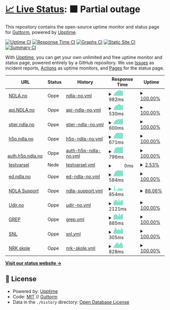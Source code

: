 # [📈 Live Status](https://demo.upptime.js.org): <!--live status--> **🟧 Partial outage**

This repository contains the open-source uptime monitor and status page for [Guttorm](https://ndla.no), powered by [Upptime](https://github.com/upptime/upptime).

[![Uptime CI](https://github.com/ghveem/oppetid/workflows/Uptime%20CI/badge.svg)](https://github.com/ghveem/oppetid/actions?query=workflow%3A%22Uptime+CI%22)
[![Response Time CI](https://github.com/ghveem/oppetid/workflows/Response%20Time%20CI/badge.svg)](https://github.com/ghveem/oppetid/actions?query=workflow%3A%22Response+Time+CI%22)
[![Graphs CI](https://github.com/ghveem/oppetid/workflows/Graphs%20CI/badge.svg)](https://github.com/ghveem/oppetid/actions?query=workflow%3A%22Graphs+CI%22)
[![Static Site CI](https://github.com/ghveem/oppetid/workflows/Static%20Site%20CI/badge.svg)](https://github.com/ghveem/oppetid/actions?query=workflow%3A%22Static+Site+CI%22)
[![Summary CI](https://github.com/ghveem/oppetid/workflows/Summary%20CI/badge.svg)](https://github.com/ghveem/oppetid/actions?query=workflow%3A%22Summary+CI%22)

With [Upptime](https://upptime.js.org), you can get your own unlimited and free uptime monitor and status page, powered entirely by a GitHub repository. We use [Issues](https://github.com/ghveem/oppetid/issues) as incident reports, [Actions](https://github.com/ghveem/oppetid/actions) as uptime monitors, and [Pages](https://ghveem.github.io/oppetid/) for the status page.

<!--start: status pages-->
<!-- This summary is generated by Upptime (https://github.com/upptime/upptime) -->
<!-- Do not edit this manually, your changes will be overwritten -->
<!-- prettier-ignore -->
| URL | Status | History | Response Time | Uptime |
| --- | ------ | ------- | ------------- | ------ |
| <img alt="" src="https://ndla.no/static/ndla-favicon.png" height="13"> [NDLA.no](https://ndla.no) | Oppe | [ndla-no.yml](https://github.com/ghveem/oppetid/commits/HEAD/history/ndla-no.yml) | <details><summary><img alt="Response time graph" src="./graphs/ndla-no/response-time-week.png" height="20"> 982ms</summary><br><a href="https://ghveem.github.io/oppetid/history/ndla-no"><img alt="Response time 982" src="https://img.shields.io/endpoint?url=https%3A%2F%2Fraw.githubusercontent.com%2Fghveem%2Foppetid%2FHEAD%2Fapi%2Fndla-no%2Fresponse-time.json"></a><br><a href="https://ghveem.github.io/oppetid/history/ndla-no"><img alt="24-hour response time 982" src="https://img.shields.io/endpoint?url=https%3A%2F%2Fraw.githubusercontent.com%2Fghveem%2Foppetid%2FHEAD%2Fapi%2Fndla-no%2Fresponse-time-day.json"></a><br><a href="https://ghveem.github.io/oppetid/history/ndla-no"><img alt="7-day response time 982" src="https://img.shields.io/endpoint?url=https%3A%2F%2Fraw.githubusercontent.com%2Fghveem%2Foppetid%2FHEAD%2Fapi%2Fndla-no%2Fresponse-time-week.json"></a><br><a href="https://ghveem.github.io/oppetid/history/ndla-no"><img alt="30-day response time 982" src="https://img.shields.io/endpoint?url=https%3A%2F%2Fraw.githubusercontent.com%2Fghveem%2Foppetid%2FHEAD%2Fapi%2Fndla-no%2Fresponse-time-month.json"></a><br><a href="https://ghveem.github.io/oppetid/history/ndla-no"><img alt="1-year response time 982" src="https://img.shields.io/endpoint?url=https%3A%2F%2Fraw.githubusercontent.com%2Fghveem%2Foppetid%2FHEAD%2Fapi%2Fndla-no%2Fresponse-time-year.json"></a></details> | <details><summary><a href="https://ghveem.github.io/oppetid/history/ndla-no">100.00%</a></summary><a href="https://ghveem.github.io/oppetid/history/ndla-no"><img alt="All-time uptime 100.00%" src="https://img.shields.io/endpoint?url=https%3A%2F%2Fraw.githubusercontent.com%2Fghveem%2Foppetid%2FHEAD%2Fapi%2Fndla-no%2Fuptime.json"></a><br><a href="https://ghveem.github.io/oppetid/history/ndla-no"><img alt="24-hour uptime 100.00%" src="https://img.shields.io/endpoint?url=https%3A%2F%2Fraw.githubusercontent.com%2Fghveem%2Foppetid%2FHEAD%2Fapi%2Fndla-no%2Fuptime-day.json"></a><br><a href="https://ghveem.github.io/oppetid/history/ndla-no"><img alt="7-day uptime 100.00%" src="https://img.shields.io/endpoint?url=https%3A%2F%2Fraw.githubusercontent.com%2Fghveem%2Foppetid%2FHEAD%2Fapi%2Fndla-no%2Fuptime-week.json"></a><br><a href="https://ghveem.github.io/oppetid/history/ndla-no"><img alt="30-day uptime 100.00%" src="https://img.shields.io/endpoint?url=https%3A%2F%2Fraw.githubusercontent.com%2Fghveem%2Foppetid%2FHEAD%2Fapi%2Fndla-no%2Fuptime-month.json"></a><br><a href="https://ghveem.github.io/oppetid/history/ndla-no"><img alt="1-year uptime 100.00%" src="https://img.shields.io/endpoint?url=https%3A%2F%2Fraw.githubusercontent.com%2Fghveem%2Foppetid%2FHEAD%2Fapi%2Fndla-no%2Fuptime-year.json"></a></details>
| <img alt="" src="https://ndla.no/static/ndla-favicon.png" height="13"> [api.NDLA.no](https://api.ndla.no) | Oppe | [api-ndla-no.yml](https://github.com/ghveem/oppetid/commits/HEAD/history/api-ndla-no.yml) | <details><summary><img alt="Response time graph" src="./graphs/api-ndla-no/response-time-week.png" height="20"> 530ms</summary><br><a href="https://ghveem.github.io/oppetid/history/api-ndla-no"><img alt="Response time 530" src="https://img.shields.io/endpoint?url=https%3A%2F%2Fraw.githubusercontent.com%2Fghveem%2Foppetid%2FHEAD%2Fapi%2Fapi-ndla-no%2Fresponse-time.json"></a><br><a href="https://ghveem.github.io/oppetid/history/api-ndla-no"><img alt="24-hour response time 530" src="https://img.shields.io/endpoint?url=https%3A%2F%2Fraw.githubusercontent.com%2Fghveem%2Foppetid%2FHEAD%2Fapi%2Fapi-ndla-no%2Fresponse-time-day.json"></a><br><a href="https://ghveem.github.io/oppetid/history/api-ndla-no"><img alt="7-day response time 530" src="https://img.shields.io/endpoint?url=https%3A%2F%2Fraw.githubusercontent.com%2Fghveem%2Foppetid%2FHEAD%2Fapi%2Fapi-ndla-no%2Fresponse-time-week.json"></a><br><a href="https://ghveem.github.io/oppetid/history/api-ndla-no"><img alt="30-day response time 530" src="https://img.shields.io/endpoint?url=https%3A%2F%2Fraw.githubusercontent.com%2Fghveem%2Foppetid%2FHEAD%2Fapi%2Fapi-ndla-no%2Fresponse-time-month.json"></a><br><a href="https://ghveem.github.io/oppetid/history/api-ndla-no"><img alt="1-year response time 530" src="https://img.shields.io/endpoint?url=https%3A%2F%2Fraw.githubusercontent.com%2Fghveem%2Foppetid%2FHEAD%2Fapi%2Fapi-ndla-no%2Fresponse-time-year.json"></a></details> | <details><summary><a href="https://ghveem.github.io/oppetid/history/api-ndla-no">100.00%</a></summary><a href="https://ghveem.github.io/oppetid/history/api-ndla-no"><img alt="All-time uptime 100.00%" src="https://img.shields.io/endpoint?url=https%3A%2F%2Fraw.githubusercontent.com%2Fghveem%2Foppetid%2FHEAD%2Fapi%2Fapi-ndla-no%2Fuptime.json"></a><br><a href="https://ghveem.github.io/oppetid/history/api-ndla-no"><img alt="24-hour uptime 100.00%" src="https://img.shields.io/endpoint?url=https%3A%2F%2Fraw.githubusercontent.com%2Fghveem%2Foppetid%2FHEAD%2Fapi%2Fapi-ndla-no%2Fuptime-day.json"></a><br><a href="https://ghveem.github.io/oppetid/history/api-ndla-no"><img alt="7-day uptime 100.00%" src="https://img.shields.io/endpoint?url=https%3A%2F%2Fraw.githubusercontent.com%2Fghveem%2Foppetid%2FHEAD%2Fapi%2Fapi-ndla-no%2Fuptime-week.json"></a><br><a href="https://ghveem.github.io/oppetid/history/api-ndla-no"><img alt="30-day uptime 100.00%" src="https://img.shields.io/endpoint?url=https%3A%2F%2Fraw.githubusercontent.com%2Fghveem%2Foppetid%2FHEAD%2Fapi%2Fapi-ndla-no%2Fuptime-month.json"></a><br><a href="https://ghveem.github.io/oppetid/history/api-ndla-no"><img alt="1-year uptime 100.00%" src="https://img.shields.io/endpoint?url=https%3A%2F%2Fraw.githubusercontent.com%2Fghveem%2Foppetid%2FHEAD%2Fapi%2Fapi-ndla-no%2Fuptime-year.json"></a></details>
| <img alt="" src="https://ndla.no/static/ndla-favicon.png" height="13"> [stier.ndla.no](https://stier.ndla.no) | Oppe | [stier-ndla-no.yml](https://github.com/ghveem/oppetid/commits/HEAD/history/stier-ndla-no.yml) | <details><summary><img alt="Response time graph" src="./graphs/stier-ndla-no/response-time-week.png" height="20"> 600ms</summary><br><a href="https://ghveem.github.io/oppetid/history/stier-ndla-no"><img alt="Response time 600" src="https://img.shields.io/endpoint?url=https%3A%2F%2Fraw.githubusercontent.com%2Fghveem%2Foppetid%2FHEAD%2Fapi%2Fstier-ndla-no%2Fresponse-time.json"></a><br><a href="https://ghveem.github.io/oppetid/history/stier-ndla-no"><img alt="24-hour response time 600" src="https://img.shields.io/endpoint?url=https%3A%2F%2Fraw.githubusercontent.com%2Fghveem%2Foppetid%2FHEAD%2Fapi%2Fstier-ndla-no%2Fresponse-time-day.json"></a><br><a href="https://ghveem.github.io/oppetid/history/stier-ndla-no"><img alt="7-day response time 600" src="https://img.shields.io/endpoint?url=https%3A%2F%2Fraw.githubusercontent.com%2Fghveem%2Foppetid%2FHEAD%2Fapi%2Fstier-ndla-no%2Fresponse-time-week.json"></a><br><a href="https://ghveem.github.io/oppetid/history/stier-ndla-no"><img alt="30-day response time 600" src="https://img.shields.io/endpoint?url=https%3A%2F%2Fraw.githubusercontent.com%2Fghveem%2Foppetid%2FHEAD%2Fapi%2Fstier-ndla-no%2Fresponse-time-month.json"></a><br><a href="https://ghveem.github.io/oppetid/history/stier-ndla-no"><img alt="1-year response time 600" src="https://img.shields.io/endpoint?url=https%3A%2F%2Fraw.githubusercontent.com%2Fghveem%2Foppetid%2FHEAD%2Fapi%2Fstier-ndla-no%2Fresponse-time-year.json"></a></details> | <details><summary><a href="https://ghveem.github.io/oppetid/history/stier-ndla-no">100.00%</a></summary><a href="https://ghveem.github.io/oppetid/history/stier-ndla-no"><img alt="All-time uptime 100.00%" src="https://img.shields.io/endpoint?url=https%3A%2F%2Fraw.githubusercontent.com%2Fghveem%2Foppetid%2FHEAD%2Fapi%2Fstier-ndla-no%2Fuptime.json"></a><br><a href="https://ghveem.github.io/oppetid/history/stier-ndla-no"><img alt="24-hour uptime 100.00%" src="https://img.shields.io/endpoint?url=https%3A%2F%2Fraw.githubusercontent.com%2Fghveem%2Foppetid%2FHEAD%2Fapi%2Fstier-ndla-no%2Fuptime-day.json"></a><br><a href="https://ghveem.github.io/oppetid/history/stier-ndla-no"><img alt="7-day uptime 100.00%" src="https://img.shields.io/endpoint?url=https%3A%2F%2Fraw.githubusercontent.com%2Fghveem%2Foppetid%2FHEAD%2Fapi%2Fstier-ndla-no%2Fuptime-week.json"></a><br><a href="https://ghveem.github.io/oppetid/history/stier-ndla-no"><img alt="30-day uptime 100.00%" src="https://img.shields.io/endpoint?url=https%3A%2F%2Fraw.githubusercontent.com%2Fghveem%2Foppetid%2FHEAD%2Fapi%2Fstier-ndla-no%2Fuptime-month.json"></a><br><a href="https://ghveem.github.io/oppetid/history/stier-ndla-no"><img alt="1-year uptime 100.00%" src="https://img.shields.io/endpoint?url=https%3A%2F%2Fraw.githubusercontent.com%2Fghveem%2Foppetid%2FHEAD%2Fapi%2Fstier-ndla-no%2Fuptime-year.json"></a></details>
| <img alt="" src="https://h5p.org/sites/all/themes/professional_themec/favicon.ico" height="13"> [h5p.ndla.no](https://ca.h5p.ndla.no/h5p) | Oppe | [h5p-ndla-no.yml](https://github.com/ghveem/oppetid/commits/HEAD/history/h5p-ndla-no.yml) | <details><summary><img alt="Response time graph" src="./graphs/h5p-ndla-no/response-time-week.png" height="20"> 671ms</summary><br><a href="https://ghveem.github.io/oppetid/history/h5p-ndla-no"><img alt="Response time 671" src="https://img.shields.io/endpoint?url=https%3A%2F%2Fraw.githubusercontent.com%2Fghveem%2Foppetid%2FHEAD%2Fapi%2Fh5p-ndla-no%2Fresponse-time.json"></a><br><a href="https://ghveem.github.io/oppetid/history/h5p-ndla-no"><img alt="24-hour response time 671" src="https://img.shields.io/endpoint?url=https%3A%2F%2Fraw.githubusercontent.com%2Fghveem%2Foppetid%2FHEAD%2Fapi%2Fh5p-ndla-no%2Fresponse-time-day.json"></a><br><a href="https://ghveem.github.io/oppetid/history/h5p-ndla-no"><img alt="7-day response time 671" src="https://img.shields.io/endpoint?url=https%3A%2F%2Fraw.githubusercontent.com%2Fghveem%2Foppetid%2FHEAD%2Fapi%2Fh5p-ndla-no%2Fresponse-time-week.json"></a><br><a href="https://ghveem.github.io/oppetid/history/h5p-ndla-no"><img alt="30-day response time 671" src="https://img.shields.io/endpoint?url=https%3A%2F%2Fraw.githubusercontent.com%2Fghveem%2Foppetid%2FHEAD%2Fapi%2Fh5p-ndla-no%2Fresponse-time-month.json"></a><br><a href="https://ghveem.github.io/oppetid/history/h5p-ndla-no"><img alt="1-year response time 671" src="https://img.shields.io/endpoint?url=https%3A%2F%2Fraw.githubusercontent.com%2Fghveem%2Foppetid%2FHEAD%2Fapi%2Fh5p-ndla-no%2Fresponse-time-year.json"></a></details> | <details><summary><a href="https://ghveem.github.io/oppetid/history/h5p-ndla-no">100.00%</a></summary><a href="https://ghveem.github.io/oppetid/history/h5p-ndla-no"><img alt="All-time uptime 100.00%" src="https://img.shields.io/endpoint?url=https%3A%2F%2Fraw.githubusercontent.com%2Fghveem%2Foppetid%2FHEAD%2Fapi%2Fh5p-ndla-no%2Fuptime.json"></a><br><a href="https://ghveem.github.io/oppetid/history/h5p-ndla-no"><img alt="24-hour uptime 100.00%" src="https://img.shields.io/endpoint?url=https%3A%2F%2Fraw.githubusercontent.com%2Fghveem%2Foppetid%2FHEAD%2Fapi%2Fh5p-ndla-no%2Fuptime-day.json"></a><br><a href="https://ghveem.github.io/oppetid/history/h5p-ndla-no"><img alt="7-day uptime 100.00%" src="https://img.shields.io/endpoint?url=https%3A%2F%2Fraw.githubusercontent.com%2Fghveem%2Foppetid%2FHEAD%2Fapi%2Fh5p-ndla-no%2Fuptime-week.json"></a><br><a href="https://ghveem.github.io/oppetid/history/h5p-ndla-no"><img alt="30-day uptime 100.00%" src="https://img.shields.io/endpoint?url=https%3A%2F%2Fraw.githubusercontent.com%2Fghveem%2Foppetid%2FHEAD%2Fapi%2Fh5p-ndla-no%2Fuptime-month.json"></a><br><a href="https://ghveem.github.io/oppetid/history/h5p-ndla-no"><img alt="1-year uptime 100.00%" src="https://img.shields.io/endpoint?url=https%3A%2F%2Fraw.githubusercontent.com%2Fghveem%2Foppetid%2FHEAD%2Fapi%2Fh5p-ndla-no%2Fuptime-year.json"></a></details>
| <img alt="" src="https://h5p.org/sites/all/themes/professional_themec/favicon.ico" height="13"> [auth.h5p.ndla.no](https://auth.h5p.ndla.no/) | Oppe | [auth-h5p-ndla-no.yml](https://github.com/ghveem/oppetid/commits/HEAD/history/auth-h5p-ndla-no.yml) | <details><summary><img alt="Response time graph" src="./graphs/auth-h5p-ndla-no/response-time-week.png" height="20"> 796ms</summary><br><a href="https://ghveem.github.io/oppetid/history/auth-h5p-ndla-no"><img alt="Response time 796" src="https://img.shields.io/endpoint?url=https%3A%2F%2Fraw.githubusercontent.com%2Fghveem%2Foppetid%2FHEAD%2Fapi%2Fauth-h5p-ndla-no%2Fresponse-time.json"></a><br><a href="https://ghveem.github.io/oppetid/history/auth-h5p-ndla-no"><img alt="24-hour response time 796" src="https://img.shields.io/endpoint?url=https%3A%2F%2Fraw.githubusercontent.com%2Fghveem%2Foppetid%2FHEAD%2Fapi%2Fauth-h5p-ndla-no%2Fresponse-time-day.json"></a><br><a href="https://ghveem.github.io/oppetid/history/auth-h5p-ndla-no"><img alt="7-day response time 796" src="https://img.shields.io/endpoint?url=https%3A%2F%2Fraw.githubusercontent.com%2Fghveem%2Foppetid%2FHEAD%2Fapi%2Fauth-h5p-ndla-no%2Fresponse-time-week.json"></a><br><a href="https://ghveem.github.io/oppetid/history/auth-h5p-ndla-no"><img alt="30-day response time 796" src="https://img.shields.io/endpoint?url=https%3A%2F%2Fraw.githubusercontent.com%2Fghveem%2Foppetid%2FHEAD%2Fapi%2Fauth-h5p-ndla-no%2Fresponse-time-month.json"></a><br><a href="https://ghveem.github.io/oppetid/history/auth-h5p-ndla-no"><img alt="1-year response time 796" src="https://img.shields.io/endpoint?url=https%3A%2F%2Fraw.githubusercontent.com%2Fghveem%2Foppetid%2FHEAD%2Fapi%2Fauth-h5p-ndla-no%2Fresponse-time-year.json"></a></details> | <details><summary><a href="https://ghveem.github.io/oppetid/history/auth-h5p-ndla-no">100.00%</a></summary><a href="https://ghveem.github.io/oppetid/history/auth-h5p-ndla-no"><img alt="All-time uptime 100.00%" src="https://img.shields.io/endpoint?url=https%3A%2F%2Fraw.githubusercontent.com%2Fghveem%2Foppetid%2FHEAD%2Fapi%2Fauth-h5p-ndla-no%2Fuptime.json"></a><br><a href="https://ghveem.github.io/oppetid/history/auth-h5p-ndla-no"><img alt="24-hour uptime 100.00%" src="https://img.shields.io/endpoint?url=https%3A%2F%2Fraw.githubusercontent.com%2Fghveem%2Foppetid%2FHEAD%2Fapi%2Fauth-h5p-ndla-no%2Fuptime-day.json"></a><br><a href="https://ghveem.github.io/oppetid/history/auth-h5p-ndla-no"><img alt="7-day uptime 100.00%" src="https://img.shields.io/endpoint?url=https%3A%2F%2Fraw.githubusercontent.com%2Fghveem%2Foppetid%2FHEAD%2Fapi%2Fauth-h5p-ndla-no%2Fuptime-week.json"></a><br><a href="https://ghveem.github.io/oppetid/history/auth-h5p-ndla-no"><img alt="30-day uptime 100.00%" src="https://img.shields.io/endpoint?url=https%3A%2F%2Fraw.githubusercontent.com%2Fghveem%2Foppetid%2FHEAD%2Fapi%2Fauth-h5p-ndla-no%2Fuptime-month.json"></a><br><a href="https://ghveem.github.io/oppetid/history/auth-h5p-ndla-no"><img alt="1-year uptime 100.00%" src="https://img.shields.io/endpoint?url=https%3A%2F%2Fraw.githubusercontent.com%2Fghveem%2Foppetid%2FHEAD%2Fapi%2Fauth-h5p-ndla-no%2Fuptime-year.json"></a></details>
| <img alt="" src="https://ndla.no/static/ndla-favicon.png" height="13"> [testvarsel](https://test.testesen.no) | Nede | [testvarsel.yml](https://github.com/ghveem/oppetid/commits/HEAD/history/testvarsel.yml) | <details><summary><img alt="Response time graph" src="./graphs/testvarsel/response-time-week.png" height="20"> 0ms</summary><br><a href="https://ghveem.github.io/oppetid/history/testvarsel"><img alt="Response time 0" src="https://img.shields.io/endpoint?url=https%3A%2F%2Fraw.githubusercontent.com%2Fghveem%2Foppetid%2FHEAD%2Fapi%2Ftestvarsel%2Fresponse-time.json"></a><br><a href="https://ghveem.github.io/oppetid/history/testvarsel"><img alt="24-hour response time 0" src="https://img.shields.io/endpoint?url=https%3A%2F%2Fraw.githubusercontent.com%2Fghveem%2Foppetid%2FHEAD%2Fapi%2Ftestvarsel%2Fresponse-time-day.json"></a><br><a href="https://ghveem.github.io/oppetid/history/testvarsel"><img alt="7-day response time 0" src="https://img.shields.io/endpoint?url=https%3A%2F%2Fraw.githubusercontent.com%2Fghveem%2Foppetid%2FHEAD%2Fapi%2Ftestvarsel%2Fresponse-time-week.json"></a><br><a href="https://ghveem.github.io/oppetid/history/testvarsel"><img alt="30-day response time 0" src="https://img.shields.io/endpoint?url=https%3A%2F%2Fraw.githubusercontent.com%2Fghveem%2Foppetid%2FHEAD%2Fapi%2Ftestvarsel%2Fresponse-time-month.json"></a><br><a href="https://ghveem.github.io/oppetid/history/testvarsel"><img alt="1-year response time 0" src="https://img.shields.io/endpoint?url=https%3A%2F%2Fraw.githubusercontent.com%2Fghveem%2Foppetid%2FHEAD%2Fapi%2Ftestvarsel%2Fresponse-time-year.json"></a></details> | <details><summary><a href="https://ghveem.github.io/oppetid/history/testvarsel">2.53%</a></summary><a href="https://ghveem.github.io/oppetid/history/testvarsel"><img alt="All-time uptime 2.53%" src="https://img.shields.io/endpoint?url=https%3A%2F%2Fraw.githubusercontent.com%2Fghveem%2Foppetid%2FHEAD%2Fapi%2Ftestvarsel%2Fuptime.json"></a><br><a href="https://ghveem.github.io/oppetid/history/testvarsel"><img alt="24-hour uptime 2.53%" src="https://img.shields.io/endpoint?url=https%3A%2F%2Fraw.githubusercontent.com%2Fghveem%2Foppetid%2FHEAD%2Fapi%2Ftestvarsel%2Fuptime-day.json"></a><br><a href="https://ghveem.github.io/oppetid/history/testvarsel"><img alt="7-day uptime 2.53%" src="https://img.shields.io/endpoint?url=https%3A%2F%2Fraw.githubusercontent.com%2Fghveem%2Foppetid%2FHEAD%2Fapi%2Ftestvarsel%2Fuptime-week.json"></a><br><a href="https://ghveem.github.io/oppetid/history/testvarsel"><img alt="30-day uptime 2.53%" src="https://img.shields.io/endpoint?url=https%3A%2F%2Fraw.githubusercontent.com%2Fghveem%2Foppetid%2FHEAD%2Fapi%2Ftestvarsel%2Fuptime-month.json"></a><br><a href="https://ghveem.github.io/oppetid/history/testvarsel"><img alt="1-year uptime 2.53%" src="https://img.shields.io/endpoint?url=https%3A%2F%2Fraw.githubusercontent.com%2Fghveem%2Foppetid%2FHEAD%2Fapi%2Ftestvarsel%2Fuptime-year.json"></a></details>
| <img alt="" src="https://ndla.no/static/ndla-favicon.png" height="13"> [ed.ndla.no](https://ed.ndla.no) | Oppe | [ed-ndla-no.yml](https://github.com/ghveem/oppetid/commits/HEAD/history/ed-ndla-no.yml) | <details><summary><img alt="Response time graph" src="./graphs/ed-ndla-no/response-time-week.png" height="20"> 584ms</summary><br><a href="https://ghveem.github.io/oppetid/history/ed-ndla-no"><img alt="Response time 584" src="https://img.shields.io/endpoint?url=https%3A%2F%2Fraw.githubusercontent.com%2Fghveem%2Foppetid%2FHEAD%2Fapi%2Fed-ndla-no%2Fresponse-time.json"></a><br><a href="https://ghveem.github.io/oppetid/history/ed-ndla-no"><img alt="24-hour response time 584" src="https://img.shields.io/endpoint?url=https%3A%2F%2Fraw.githubusercontent.com%2Fghveem%2Foppetid%2FHEAD%2Fapi%2Fed-ndla-no%2Fresponse-time-day.json"></a><br><a href="https://ghveem.github.io/oppetid/history/ed-ndla-no"><img alt="7-day response time 584" src="https://img.shields.io/endpoint?url=https%3A%2F%2Fraw.githubusercontent.com%2Fghveem%2Foppetid%2FHEAD%2Fapi%2Fed-ndla-no%2Fresponse-time-week.json"></a><br><a href="https://ghveem.github.io/oppetid/history/ed-ndla-no"><img alt="30-day response time 584" src="https://img.shields.io/endpoint?url=https%3A%2F%2Fraw.githubusercontent.com%2Fghveem%2Foppetid%2FHEAD%2Fapi%2Fed-ndla-no%2Fresponse-time-month.json"></a><br><a href="https://ghveem.github.io/oppetid/history/ed-ndla-no"><img alt="1-year response time 584" src="https://img.shields.io/endpoint?url=https%3A%2F%2Fraw.githubusercontent.com%2Fghveem%2Foppetid%2FHEAD%2Fapi%2Fed-ndla-no%2Fresponse-time-year.json"></a></details> | <details><summary><a href="https://ghveem.github.io/oppetid/history/ed-ndla-no">100.00%</a></summary><a href="https://ghveem.github.io/oppetid/history/ed-ndla-no"><img alt="All-time uptime 100.00%" src="https://img.shields.io/endpoint?url=https%3A%2F%2Fraw.githubusercontent.com%2Fghveem%2Foppetid%2FHEAD%2Fapi%2Fed-ndla-no%2Fuptime.json"></a><br><a href="https://ghveem.github.io/oppetid/history/ed-ndla-no"><img alt="24-hour uptime 100.00%" src="https://img.shields.io/endpoint?url=https%3A%2F%2Fraw.githubusercontent.com%2Fghveem%2Foppetid%2FHEAD%2Fapi%2Fed-ndla-no%2Fuptime-day.json"></a><br><a href="https://ghveem.github.io/oppetid/history/ed-ndla-no"><img alt="7-day uptime 100.00%" src="https://img.shields.io/endpoint?url=https%3A%2F%2Fraw.githubusercontent.com%2Fghveem%2Foppetid%2FHEAD%2Fapi%2Fed-ndla-no%2Fuptime-week.json"></a><br><a href="https://ghveem.github.io/oppetid/history/ed-ndla-no"><img alt="30-day uptime 100.00%" src="https://img.shields.io/endpoint?url=https%3A%2F%2Fraw.githubusercontent.com%2Fghveem%2Foppetid%2FHEAD%2Fapi%2Fed-ndla-no%2Fuptime-month.json"></a><br><a href="https://ghveem.github.io/oppetid/history/ed-ndla-no"><img alt="1-year uptime 100.00%" src="https://img.shields.io/endpoint?url=https%3A%2F%2Fraw.githubusercontent.com%2Fghveem%2Foppetid%2FHEAD%2Fapi%2Fed-ndla-no%2Fuptime-year.json"></a></details>
| <img alt="" src="https://ndla.no/static/ndla-favicon.png" height="13"> [NDLA Support](https://ndla.zendesk.com/) | Oppe | [ndla-support.yml](https://github.com/ghveem/oppetid/commits/HEAD/history/ndla-support.yml) | <details><summary><img alt="Response time graph" src="./graphs/ndla-support/response-time-week.png" height="20"> 854ms</summary><br><a href="https://ghveem.github.io/oppetid/history/ndla-support"><img alt="Response time 854" src="https://img.shields.io/endpoint?url=https%3A%2F%2Fraw.githubusercontent.com%2Fghveem%2Foppetid%2FHEAD%2Fapi%2Fndla-support%2Fresponse-time.json"></a><br><a href="https://ghveem.github.io/oppetid/history/ndla-support"><img alt="24-hour response time 854" src="https://img.shields.io/endpoint?url=https%3A%2F%2Fraw.githubusercontent.com%2Fghveem%2Foppetid%2FHEAD%2Fapi%2Fndla-support%2Fresponse-time-day.json"></a><br><a href="https://ghveem.github.io/oppetid/history/ndla-support"><img alt="7-day response time 854" src="https://img.shields.io/endpoint?url=https%3A%2F%2Fraw.githubusercontent.com%2Fghveem%2Foppetid%2FHEAD%2Fapi%2Fndla-support%2Fresponse-time-week.json"></a><br><a href="https://ghveem.github.io/oppetid/history/ndla-support"><img alt="30-day response time 854" src="https://img.shields.io/endpoint?url=https%3A%2F%2Fraw.githubusercontent.com%2Fghveem%2Foppetid%2FHEAD%2Fapi%2Fndla-support%2Fresponse-time-month.json"></a><br><a href="https://ghveem.github.io/oppetid/history/ndla-support"><img alt="1-year response time 854" src="https://img.shields.io/endpoint?url=https%3A%2F%2Fraw.githubusercontent.com%2Fghveem%2Foppetid%2FHEAD%2Fapi%2Fndla-support%2Fresponse-time-year.json"></a></details> | <details><summary><a href="https://ghveem.github.io/oppetid/history/ndla-support">86.06%</a></summary><a href="https://ghveem.github.io/oppetid/history/ndla-support"><img alt="All-time uptime 86.06%" src="https://img.shields.io/endpoint?url=https%3A%2F%2Fraw.githubusercontent.com%2Fghveem%2Foppetid%2FHEAD%2Fapi%2Fndla-support%2Fuptime.json"></a><br><a href="https://ghveem.github.io/oppetid/history/ndla-support"><img alt="24-hour uptime 86.06%" src="https://img.shields.io/endpoint?url=https%3A%2F%2Fraw.githubusercontent.com%2Fghveem%2Foppetid%2FHEAD%2Fapi%2Fndla-support%2Fuptime-day.json"></a><br><a href="https://ghveem.github.io/oppetid/history/ndla-support"><img alt="7-day uptime 86.06%" src="https://img.shields.io/endpoint?url=https%3A%2F%2Fraw.githubusercontent.com%2Fghveem%2Foppetid%2FHEAD%2Fapi%2Fndla-support%2Fuptime-week.json"></a><br><a href="https://ghveem.github.io/oppetid/history/ndla-support"><img alt="30-day uptime 86.06%" src="https://img.shields.io/endpoint?url=https%3A%2F%2Fraw.githubusercontent.com%2Fghveem%2Foppetid%2FHEAD%2Fapi%2Fndla-support%2Fuptime-month.json"></a><br><a href="https://ghveem.github.io/oppetid/history/ndla-support"><img alt="1-year uptime 86.06%" src="https://img.shields.io/endpoint?url=https%3A%2F%2Fraw.githubusercontent.com%2Fghveem%2Foppetid%2FHEAD%2Fapi%2Fndla-support%2Fuptime-year.json"></a></details>
| <img alt="" src="https://www.udir.no/Frontend/build/public/assets/images/logos/udir-logo.png" height="13"> [Udir.no](https://udir.no) | Oppe | [udir-no.yml](https://github.com/ghveem/oppetid/commits/HEAD/history/udir-no.yml) | <details><summary><img alt="Response time graph" src="./graphs/udir-no/response-time-week.png" height="20"> 2121ms</summary><br><a href="https://ghveem.github.io/oppetid/history/udir-no"><img alt="Response time 2121" src="https://img.shields.io/endpoint?url=https%3A%2F%2Fraw.githubusercontent.com%2Fghveem%2Foppetid%2FHEAD%2Fapi%2Fudir-no%2Fresponse-time.json"></a><br><a href="https://ghveem.github.io/oppetid/history/udir-no"><img alt="24-hour response time 2121" src="https://img.shields.io/endpoint?url=https%3A%2F%2Fraw.githubusercontent.com%2Fghveem%2Foppetid%2FHEAD%2Fapi%2Fudir-no%2Fresponse-time-day.json"></a><br><a href="https://ghveem.github.io/oppetid/history/udir-no"><img alt="7-day response time 2121" src="https://img.shields.io/endpoint?url=https%3A%2F%2Fraw.githubusercontent.com%2Fghveem%2Foppetid%2FHEAD%2Fapi%2Fudir-no%2Fresponse-time-week.json"></a><br><a href="https://ghveem.github.io/oppetid/history/udir-no"><img alt="30-day response time 2121" src="https://img.shields.io/endpoint?url=https%3A%2F%2Fraw.githubusercontent.com%2Fghveem%2Foppetid%2FHEAD%2Fapi%2Fudir-no%2Fresponse-time-month.json"></a><br><a href="https://ghveem.github.io/oppetid/history/udir-no"><img alt="1-year response time 2121" src="https://img.shields.io/endpoint?url=https%3A%2F%2Fraw.githubusercontent.com%2Fghveem%2Foppetid%2FHEAD%2Fapi%2Fudir-no%2Fresponse-time-year.json"></a></details> | <details><summary><a href="https://ghveem.github.io/oppetid/history/udir-no">100.00%</a></summary><a href="https://ghveem.github.io/oppetid/history/udir-no"><img alt="All-time uptime 100.00%" src="https://img.shields.io/endpoint?url=https%3A%2F%2Fraw.githubusercontent.com%2Fghveem%2Foppetid%2FHEAD%2Fapi%2Fudir-no%2Fuptime.json"></a><br><a href="https://ghveem.github.io/oppetid/history/udir-no"><img alt="24-hour uptime 100.00%" src="https://img.shields.io/endpoint?url=https%3A%2F%2Fraw.githubusercontent.com%2Fghveem%2Foppetid%2FHEAD%2Fapi%2Fudir-no%2Fuptime-day.json"></a><br><a href="https://ghveem.github.io/oppetid/history/udir-no"><img alt="7-day uptime 100.00%" src="https://img.shields.io/endpoint?url=https%3A%2F%2Fraw.githubusercontent.com%2Fghveem%2Foppetid%2FHEAD%2Fapi%2Fudir-no%2Fuptime-week.json"></a><br><a href="https://ghveem.github.io/oppetid/history/udir-no"><img alt="30-day uptime 100.00%" src="https://img.shields.io/endpoint?url=https%3A%2F%2Fraw.githubusercontent.com%2Fghveem%2Foppetid%2FHEAD%2Fapi%2Fudir-no%2Fuptime-month.json"></a><br><a href="https://ghveem.github.io/oppetid/history/udir-no"><img alt="1-year uptime 100.00%" src="https://img.shields.io/endpoint?url=https%3A%2F%2Fraw.githubusercontent.com%2Fghveem%2Foppetid%2FHEAD%2Fapi%2Fudir-no%2Fuptime-year.json"></a></details>
| <img alt="" src="https://www.udir.no/Frontend/build/public/assets/images/logos/udir-logo.png" height="13"> [GREP](https://data.udir.no/kl06/v201906/status/status_publisert) | Oppe | [grep.yml](https://github.com/ghveem/oppetid/commits/HEAD/history/grep.yml) | <details><summary><img alt="Response time graph" src="./graphs/grep/response-time-week.png" height="20"> 885ms</summary><br><a href="https://ghveem.github.io/oppetid/history/grep"><img alt="Response time 885" src="https://img.shields.io/endpoint?url=https%3A%2F%2Fraw.githubusercontent.com%2Fghveem%2Foppetid%2FHEAD%2Fapi%2Fgrep%2Fresponse-time.json"></a><br><a href="https://ghveem.github.io/oppetid/history/grep"><img alt="24-hour response time 885" src="https://img.shields.io/endpoint?url=https%3A%2F%2Fraw.githubusercontent.com%2Fghveem%2Foppetid%2FHEAD%2Fapi%2Fgrep%2Fresponse-time-day.json"></a><br><a href="https://ghveem.github.io/oppetid/history/grep"><img alt="7-day response time 885" src="https://img.shields.io/endpoint?url=https%3A%2F%2Fraw.githubusercontent.com%2Fghveem%2Foppetid%2FHEAD%2Fapi%2Fgrep%2Fresponse-time-week.json"></a><br><a href="https://ghveem.github.io/oppetid/history/grep"><img alt="30-day response time 885" src="https://img.shields.io/endpoint?url=https%3A%2F%2Fraw.githubusercontent.com%2Fghveem%2Foppetid%2FHEAD%2Fapi%2Fgrep%2Fresponse-time-month.json"></a><br><a href="https://ghveem.github.io/oppetid/history/grep"><img alt="1-year response time 885" src="https://img.shields.io/endpoint?url=https%3A%2F%2Fraw.githubusercontent.com%2Fghveem%2Foppetid%2FHEAD%2Fapi%2Fgrep%2Fresponse-time-year.json"></a></details> | <details><summary><a href="https://ghveem.github.io/oppetid/history/grep">100.00%</a></summary><a href="https://ghveem.github.io/oppetid/history/grep"><img alt="All-time uptime 100.00%" src="https://img.shields.io/endpoint?url=https%3A%2F%2Fraw.githubusercontent.com%2Fghveem%2Foppetid%2FHEAD%2Fapi%2Fgrep%2Fuptime.json"></a><br><a href="https://ghveem.github.io/oppetid/history/grep"><img alt="24-hour uptime 100.00%" src="https://img.shields.io/endpoint?url=https%3A%2F%2Fraw.githubusercontent.com%2Fghveem%2Foppetid%2FHEAD%2Fapi%2Fgrep%2Fuptime-day.json"></a><br><a href="https://ghveem.github.io/oppetid/history/grep"><img alt="7-day uptime 100.00%" src="https://img.shields.io/endpoint?url=https%3A%2F%2Fraw.githubusercontent.com%2Fghveem%2Foppetid%2FHEAD%2Fapi%2Fgrep%2Fuptime-week.json"></a><br><a href="https://ghveem.github.io/oppetid/history/grep"><img alt="30-day uptime 100.00%" src="https://img.shields.io/endpoint?url=https%3A%2F%2Fraw.githubusercontent.com%2Fghveem%2Foppetid%2FHEAD%2Fapi%2Fgrep%2Fuptime-month.json"></a><br><a href="https://ghveem.github.io/oppetid/history/grep"><img alt="1-year uptime 100.00%" src="https://img.shields.io/endpoint?url=https%3A%2F%2Fraw.githubusercontent.com%2Fghveem%2Foppetid%2FHEAD%2Fapi%2Fgrep%2Fuptime-year.json"></a></details>
| <img alt="" src="https://snl.no/packs/assets/images/snl_logo_dark-2c14cffc8dbfed734292bbd8a0422210.svg" height="13"> [SNL](https://snl.no) | Oppe | [snl.yml](https://github.com/ghveem/oppetid/commits/HEAD/history/snl.yml) | <details><summary><img alt="Response time graph" src="./graphs/snl/response-time-week.png" height="20"> 305ms</summary><br><a href="https://ghveem.github.io/oppetid/history/snl"><img alt="Response time 305" src="https://img.shields.io/endpoint?url=https%3A%2F%2Fraw.githubusercontent.com%2Fghveem%2Foppetid%2FHEAD%2Fapi%2Fsnl%2Fresponse-time.json"></a><br><a href="https://ghveem.github.io/oppetid/history/snl"><img alt="24-hour response time 305" src="https://img.shields.io/endpoint?url=https%3A%2F%2Fraw.githubusercontent.com%2Fghveem%2Foppetid%2FHEAD%2Fapi%2Fsnl%2Fresponse-time-day.json"></a><br><a href="https://ghveem.github.io/oppetid/history/snl"><img alt="7-day response time 305" src="https://img.shields.io/endpoint?url=https%3A%2F%2Fraw.githubusercontent.com%2Fghveem%2Foppetid%2FHEAD%2Fapi%2Fsnl%2Fresponse-time-week.json"></a><br><a href="https://ghveem.github.io/oppetid/history/snl"><img alt="30-day response time 305" src="https://img.shields.io/endpoint?url=https%3A%2F%2Fraw.githubusercontent.com%2Fghveem%2Foppetid%2FHEAD%2Fapi%2Fsnl%2Fresponse-time-month.json"></a><br><a href="https://ghveem.github.io/oppetid/history/snl"><img alt="1-year response time 305" src="https://img.shields.io/endpoint?url=https%3A%2F%2Fraw.githubusercontent.com%2Fghveem%2Foppetid%2FHEAD%2Fapi%2Fsnl%2Fresponse-time-year.json"></a></details> | <details><summary><a href="https://ghveem.github.io/oppetid/history/snl">100.00%</a></summary><a href="https://ghveem.github.io/oppetid/history/snl"><img alt="All-time uptime 100.00%" src="https://img.shields.io/endpoint?url=https%3A%2F%2Fraw.githubusercontent.com%2Fghveem%2Foppetid%2FHEAD%2Fapi%2Fsnl%2Fuptime.json"></a><br><a href="https://ghveem.github.io/oppetid/history/snl"><img alt="24-hour uptime 100.00%" src="https://img.shields.io/endpoint?url=https%3A%2F%2Fraw.githubusercontent.com%2Fghveem%2Foppetid%2FHEAD%2Fapi%2Fsnl%2Fuptime-day.json"></a><br><a href="https://ghveem.github.io/oppetid/history/snl"><img alt="7-day uptime 100.00%" src="https://img.shields.io/endpoint?url=https%3A%2F%2Fraw.githubusercontent.com%2Fghveem%2Foppetid%2FHEAD%2Fapi%2Fsnl%2Fuptime-week.json"></a><br><a href="https://ghveem.github.io/oppetid/history/snl"><img alt="30-day uptime 100.00%" src="https://img.shields.io/endpoint?url=https%3A%2F%2Fraw.githubusercontent.com%2Fghveem%2Foppetid%2FHEAD%2Fapi%2Fsnl%2Fuptime-month.json"></a><br><a href="https://ghveem.github.io/oppetid/history/snl"><img alt="1-year uptime 100.00%" src="https://img.shields.io/endpoint?url=https%3A%2F%2Fraw.githubusercontent.com%2Fghveem%2Foppetid%2FHEAD%2Fapi%2Fsnl%2Fuptime-year.json"></a></details>
| <img alt="" src="https://gfx.nrk.no/z8cQnACxJjgPyAb5diF8IA6tpuqBHKgqPRjFPbRhg7Ew.jpg" height="13"> [NRK skole](https://www.nrk.no/skole/) | Oppe | [nrk-skole.yml](https://github.com/ghveem/oppetid/commits/HEAD/history/nrk-skole.yml) | <details><summary><img alt="Response time graph" src="./graphs/nrk-skole/response-time-week.png" height="20"> 828ms</summary><br><a href="https://ghveem.github.io/oppetid/history/nrk-skole"><img alt="Response time 828" src="https://img.shields.io/endpoint?url=https%3A%2F%2Fraw.githubusercontent.com%2Fghveem%2Foppetid%2FHEAD%2Fapi%2Fnrk-skole%2Fresponse-time.json"></a><br><a href="https://ghveem.github.io/oppetid/history/nrk-skole"><img alt="24-hour response time 828" src="https://img.shields.io/endpoint?url=https%3A%2F%2Fraw.githubusercontent.com%2Fghveem%2Foppetid%2FHEAD%2Fapi%2Fnrk-skole%2Fresponse-time-day.json"></a><br><a href="https://ghveem.github.io/oppetid/history/nrk-skole"><img alt="7-day response time 828" src="https://img.shields.io/endpoint?url=https%3A%2F%2Fraw.githubusercontent.com%2Fghveem%2Foppetid%2FHEAD%2Fapi%2Fnrk-skole%2Fresponse-time-week.json"></a><br><a href="https://ghveem.github.io/oppetid/history/nrk-skole"><img alt="30-day response time 828" src="https://img.shields.io/endpoint?url=https%3A%2F%2Fraw.githubusercontent.com%2Fghveem%2Foppetid%2FHEAD%2Fapi%2Fnrk-skole%2Fresponse-time-month.json"></a><br><a href="https://ghveem.github.io/oppetid/history/nrk-skole"><img alt="1-year response time 828" src="https://img.shields.io/endpoint?url=https%3A%2F%2Fraw.githubusercontent.com%2Fghveem%2Foppetid%2FHEAD%2Fapi%2Fnrk-skole%2Fresponse-time-year.json"></a></details> | <details><summary><a href="https://ghveem.github.io/oppetid/history/nrk-skole">100.00%</a></summary><a href="https://ghveem.github.io/oppetid/history/nrk-skole"><img alt="All-time uptime 100.00%" src="https://img.shields.io/endpoint?url=https%3A%2F%2Fraw.githubusercontent.com%2Fghveem%2Foppetid%2FHEAD%2Fapi%2Fnrk-skole%2Fuptime.json"></a><br><a href="https://ghveem.github.io/oppetid/history/nrk-skole"><img alt="24-hour uptime 100.00%" src="https://img.shields.io/endpoint?url=https%3A%2F%2Fraw.githubusercontent.com%2Fghveem%2Foppetid%2FHEAD%2Fapi%2Fnrk-skole%2Fuptime-day.json"></a><br><a href="https://ghveem.github.io/oppetid/history/nrk-skole"><img alt="7-day uptime 100.00%" src="https://img.shields.io/endpoint?url=https%3A%2F%2Fraw.githubusercontent.com%2Fghveem%2Foppetid%2FHEAD%2Fapi%2Fnrk-skole%2Fuptime-week.json"></a><br><a href="https://ghveem.github.io/oppetid/history/nrk-skole"><img alt="30-day uptime 100.00%" src="https://img.shields.io/endpoint?url=https%3A%2F%2Fraw.githubusercontent.com%2Fghveem%2Foppetid%2FHEAD%2Fapi%2Fnrk-skole%2Fuptime-month.json"></a><br><a href="https://ghveem.github.io/oppetid/history/nrk-skole"><img alt="1-year uptime 100.00%" src="https://img.shields.io/endpoint?url=https%3A%2F%2Fraw.githubusercontent.com%2Fghveem%2Foppetid%2FHEAD%2Fapi%2Fnrk-skole%2Fuptime-year.json"></a></details>

<!--end: status pages-->

[**Visit our status website →**](https://ghveem.github.io/oppetid/)

## 📄 License

- Powered by: [Upptime](https://github.com/upptime/upptime)
- Code: [MIT](./LICENSE) // [Guttorm](https://github.com/ghveem)
- Data in the `./history` directory: [Open Database License](https://opendatacommons.org/licenses/odbl/1-0/)
